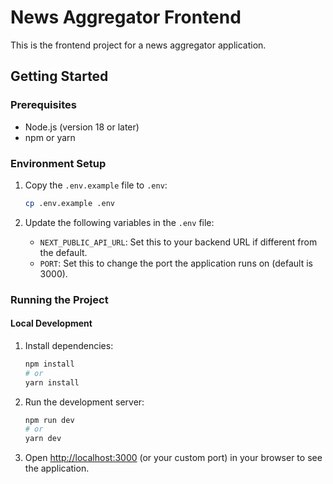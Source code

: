 # News Aggregator Frontend

This is the frontend project for a news aggregator application.

## Getting Started

### Prerequisites

- Node.js (version 18 or later)
- npm or yarn

### Environment Setup

1. Copy the `.env.example` file to `.env`:

   ```bash
   cp .env.example .env
   ```

2. Update the following variables in the `.env` file:
   - `NEXT_PUBLIC_API_URL`: Set this to your backend URL if different from the default.
   - `PORT`: Set this to change the port the application runs on (default is 3000).

### Running the Project

#### Local Development

1. Install dependencies:

   ```bash
   npm install
   # or
   yarn install
   ```

2. Run the development server:

   ```bash
   npm run dev
   # or
   yarn dev
   ```

3. Open [http://localhost:3000](http://localhost:3000) (or your custom port) in your browser to see the application.
